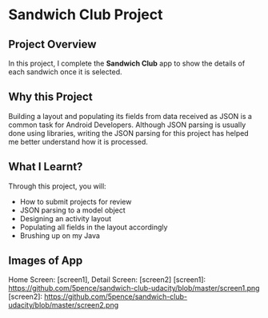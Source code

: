# Sandwich Club Project 

## Project Overview
In this project, I complete the **Sandwich Club** app to
show the details of each sandwich once it is selected.

## Why this Project

Building a layout and populating its fields from data received as JSON
is a common task for Android Developers. Although JSON parsing is usually
done using libraries, writing the JSON parsing for  this project has
helped me better understand how it is processed.

## What I Learnt?
Through this project, you will:
- How to submit projects for review
- JSON parsing to a model object
- Designing an activity layout
- Populating all fields in the layout accordingly
- Brushing up on my Java

## Images of App
Home Screen: [screen1], Detail Screen: [screen2]
[screen1]: https://github.com/5pence/sandwich-club-udacity/blob/master/screen1.png
[screen2]: https://github.com/5pence/sandwich-club-udacity/blob/master/screen2.png